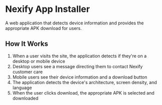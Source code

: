 # Nexify App Installer

A web application that detects device information and provides the appropriate APK download for users.

## How It Works

1. When a user visits the site, the application detects if they're on a desktop or mobile device
2. Desktop users see a message directing them to contact Nexify customer care
3. Mobile users see their device information and a download button
4. The application detects the device's architecture, screen density, and language
5. When the user clicks download, the appropriate APK is selected and downloaded
